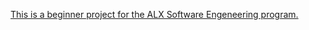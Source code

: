 [This is a beginner project for the ALX Software Engeneering program.](https://github.com/Abel-D/zero_day "zero_day")
